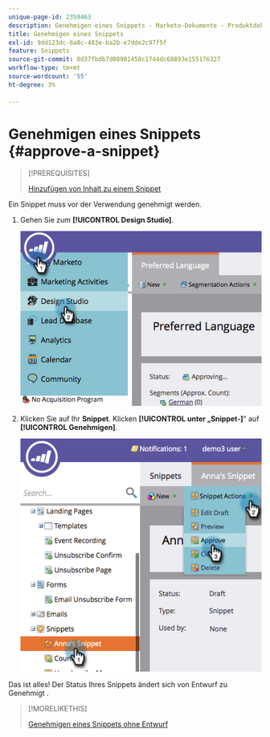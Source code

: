```yaml
---
unique-page-id: 2359463
description: Genehmigen eines Snippets - Marketo-Dokumente - Produktdokumentation
title: Genehmigen eines Snippets
exl-id: 9dd123dc-6a8c-483e-ba2b-e7dde2c97f5f
feature: Snippets
source-git-commit: 0d37fbdb7d08901458c1744dc68893e155176327
workflow-type: tm+mt
source-wordcount: '55'
ht-degree: 3%

---
```


# Genehmigen eines Snippets {#approve-a-snippet}

>[!PREREQUISITES]
>
>[Hinzufügen von Inhalt zu einem Snippet](/help/marketo/product-docs/personalization/segmentation-and-snippets/snippets/add-content-to-a-snippet.md)

Ein Snippet muss vor der Verwendung genehmigt werden.

1. Gehen Sie zum **[!UICONTROL Design Studio]**.

   ![](assets/image2014-9-16-8-3a55-3a15.png)

1. Klicken Sie auf Ihr **Snippet**. Klicken **[!UICONTROL unter „Snippet-]**&quot; auf **[!UICONTROL Genehmigen]**.

   ![](assets/image2014-9-16-8-3a55-3a24.png)

Das ist alles! Der Status Ihres Snippets ändert sich von Entwurf zu Genehmigt .

>[!MORELIKETHIS]
>
>[Genehmigen eines Snippets ohne Entwurf](/help/marketo/product-docs/personalization/segmentation-and-snippets/snippets/approve-a-snippet-with-no-draft.md)
